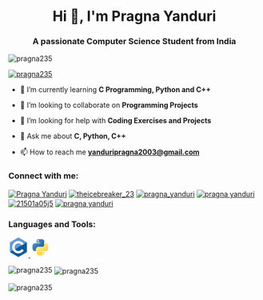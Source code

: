 <h1 align="center">Hi 👋, I'm Pragna Yanduri</h1>
<h3 align="center">A passionate Computer Science Student from India</h3>



<p align="left"> <img src="https://komarev.com/ghpvc/?username=pragna235&label=Profile%20views&color=0e75b6&style=flat" alt="pragna235" /> </p>

<p align="left"> <a href="https://github.com/ryo-ma/github-profile-trophy"><img src="https://github-profile-trophy.vercel.app/?username=pragna235" alt="pragna235" /></a> </p>

- 🌱 I’m currently learning **C Programming, Python and C++**

- 👯 I’m looking to collaborate on **Programming Projects**

- 🤝 I’m looking for help with **Coding Exercises and Projects**

- 💬 Ask me about **C, Python, C++**

- 📫 How to reach me **yanduripragna2003@gmail.com**

<h3 align="left">Connect with me:</h3>
<p align="left">
<a href="https://www.linkedin.com/in/pragna-yanduri-781193245/" target="blank"><img align="center" src="https://raw.githubusercontent.com/rahuldkjain/github-profile-readme-generator/master/src/images/icons/Social/linked-in-alt.svg" alt="Pragna Yanduri" height="30" width="40" /></a>
<a href="https://instagram.com/theicebreaker_23" target="blank"><img align="center" src="https://raw.githubusercontent.com/rahuldkjain/github-profile-readme-generator/master/src/images/icons/Social/instagram.svg" alt="theicebreaker_23" height="30" width="40" /></a>
<a href="https://www.codechef.com/users/yanduri_pragna" target="blank"><img align="center" src="https://cdn.jsdelivr.net/npm/simple-icons@3.1.0/icons/codechef.svg" alt="pragna_yanduri" height="30" width="40" /></a>
<a href="https://www.hackerrank.com/pragna yanduri" target="blank"><img align="center" src="https://raw.githubusercontent.com/rahuldkjain/github-profile-readme-generator/master/src/images/icons/Social/hackerrank.svg" alt="pragna yanduri" height="30" width="40" /></a>
<a href="https://www.leetcode.com/21501a05j5" target="blank"><img align="center" src="https://raw.githubusercontent.com/rahuldkjain/github-profile-readme-generator/master/src/images/icons/Social/leet-code.svg" alt="21501a05j5" height="30" width="40" /></a>
<a href="https://www.hackerearth.com/pragna yanduri" target="blank"><img align="center" src="https://raw.githubusercontent.com/rahuldkjain/github-profile-readme-generator/master/src/images/icons/Social/hackerearth.svg" alt="pragna yanduri" height="30" width="40" /></a>
</p>

<h3 align="left">Languages and Tools:</h3>
<p align="left"> <a href="https://www.cprogramming.com/" target="_blank" rel="noreferrer"> <img src="https://raw.githubusercontent.com/devicons/devicon/master/icons/c/c-original.svg" alt="c" width="40" height="40"/> </a> <a href="https://www.python.org" target="_blank" rel="noreferrer"> <img src="https://raw.githubusercontent.com/devicons/devicon/master/icons/python/python-original.svg" alt="python" width="40" height="40"/> </a> </p>

<p><img align="left" src="https://github-readme-stats.vercel.app/api/top-langs?username=pragna235&show_icons=true&locale=en&layout=compact" alt="pragna235" /></p>

<p>&nbsp;<img align="center" src="https://github-readme-stats.vercel.app/api?username=pragna235&show_icons=true&locale=en" alt="pragna235" /></p>

<p><img align="center" src="https://github-readme-streak-stats.herokuapp.com/?user=pragna235&" alt="pragna235" /></p>

